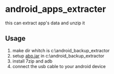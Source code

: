 # android_apps_extracter
this can extract app's data and unzip it
## Usage
1. make dir whitch is c:\android_backup_extractor
2. setup [abp.jar](https://sourceforge.net/projects/android-backup-processor/files/abp.jar/download) in c:\android_backup_extractor
3. install 7zip and adb
4. connect the usb cable to your android device
